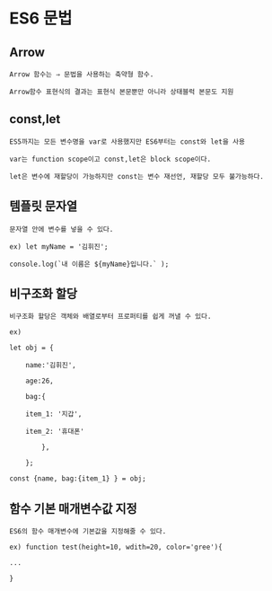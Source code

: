 # ES6 문법

## Arrow

    Arrow 함수는 ⇒ 문법을 사용하는 축약형 함수. 

    Arrow함수 표현식의 결과는 표현식 본문뿐만 아니라 상태블럭 본문도 지원

## const,let

    ES5까지는 모든 변수명을 var로 사용했지만 ES6부터는 const와 let을 사용

    var는 function scope이고 const,let은 block scope이다.

    let은 변수에 재할당이 가능하지만 const는 변수 재선언, 재할당 모두 불가능하다.

## 템플릿 문자열

    문자열 안에 변수를 넣을 수 있다.

    ex) let myName = '김휘진';

    console.log(`내 이름은 ${myName}입니다.` );

## 비구조화 할당

    비구조화 할당은 객체와 배열로부터 프로퍼티를 쉽게 꺼낼 수 있다.

    ex)

    let obj = {

        name:'김휘진',

        age:26,

        bag:{

        item_1: '지갑',

        item_2: '휴대폰'

            },

        };

    const {name, bag:{item_1} } = obj;

## 함수 기본 매개변수값 지정

    ES6의 함수 매개변수에 기본값을 지정해줄 수 있다.

    ex) function test(height=10, wdith=20, color='gree'){

    ...

    }
